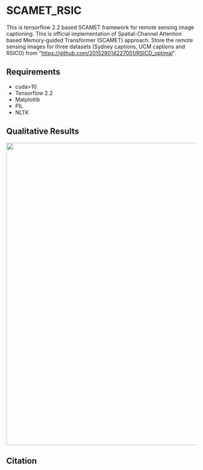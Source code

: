 # SCAMET_RSIC
This is tensorflow 2.2 based SCAMET framework for remote sensing image captioning.
This is official implementation of Spatial-Channel Attention based Memory-guided Transformer (SCAMET) approach.
Store the remote sensing images for three datasets (Sydney captions, UCM captions and RSICD) from "https://github.com/201528014227051/RSICD_optimal".


## Requirements
- cuda>10
- Tensorflow 2.2
- Matplotlib
- PIL
- NLTK


## Qualitative Results
<img src="https://user-images.githubusercontent.com/34480222/174289021-c3380b16-0238-4f80-a8c8-65342dc66679.png" width="600" height="800" />


## Citation

